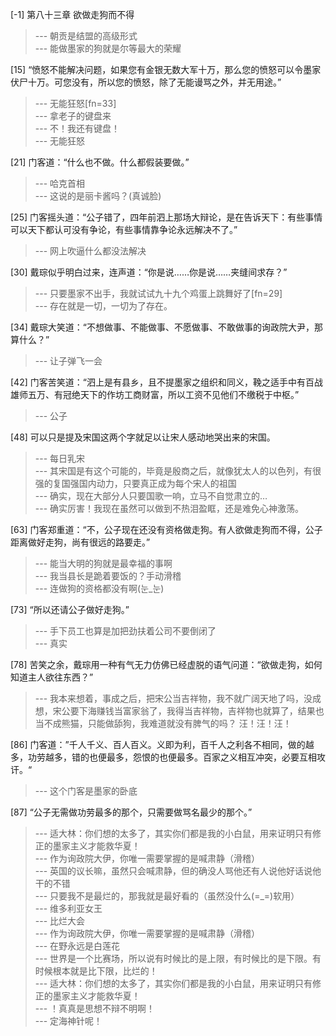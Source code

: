 
[-1] 第八十三章 欲做走狗而不得
>--- 朝贡是结盟的高级形式<br>
>--- 能做墨家的狗就是尔等最大的荣耀<br>

[15] “愤怒不能解决问题，如果您有金银无数大军十万，那么您的愤怒可以令墨家伏尸十万。可您没有，所以您的愤怒，除了无能谩骂之外，并无用途。”
>--- 无能狂怒[fn=33]<br>
>--- 拿老子的键盘来<br>
>--- 不！我还有键盘！<br>
>--- 无能狂怒<br>

[21] 门客道：“什么也不做。什么都假装要做。”
>--- 哈克首相<br>
>--- 这说的是丽卡酱吗？(真诚脸)<br>

[25] 门客摇头道：“公子错了，四年前泗上那场大辩论，是在告诉天下：有些事情可以天下都认可没有争论，有些事情靠争论永远解决不了。”
>--- 网上吹逼什么都没法解决<br>

[30] 戴琮似乎明白过来，连声道：“你是说……你是说……夹缝间求存？”
>--- 只要墨家不出手，我就试试九十九个鸡蛋上跳舞好了[fn=29]<br>
>--- 存在就是一切，一切为了存在。<br>

[34] 戴琮大笑道：“不想做事、不能做事、不愿做事、不敢做事的询政院大尹，那算什么？”
>--- 让子弹飞一会<br>

[42] 门客苦笑道：“泗上是有县乡，且不提墨家之组织和同义，鞔之适手中有百战雄师五万、有冠绝天下的作坊工商财富，所以工资不见他们不缴税于中枢。”
>--- 公子<br>

[48] 可以只是提及宋国这两个字就足以让宋人感动地哭出来的宋国。
>--- 每日乳宋<br>
>--- 其宋国是有这个可能的，毕竟是殷商之后，就像犹太人的以色列，有很强的复国强国内动力，只要真正成为每个宋人的祖国<br>
>--- 确实，现在大部分人只要国歌一响，立马不自觉肃立的…<br>
>--- 确实厉害！我现在虽然可以做到不热泪盈眶，还是难免心神激荡。<br>

[63] 门客郑重道：“不，公子现在还没有资格做走狗。有人欲做走狗而不得，公子距离做好走狗，尚有很远的路要走。”
>--- 能当大明的狗就是最幸福的事啊<br>
>--- 我当县长是跪着要饭的？手动滑稽<br>
>--- 连做狗的资格都没有啊(눈_눈)<br>

[73] “所以还请公子做好走狗。”
>--- 手下员工也算是加把劲扶着公司不要倒闭了<br>
>--- 真实<br>

[78] 苦笑之余，戴琮用一种有气无力仿佛已经虚脱的语气问道：“欲做走狗，如何知道主人欲往东西？”
>--- 我本来想着，事成之后，把宋公当吉祥物，我不就广阔天地了吗，没成想，宋公要下海赚钱当富家翁了，我得当吉祥物，吉祥物也就算了，结果也当不成熊猫，只能做舔狗，我难道就没有脾气的吗？
汪！汪！汪！<br>

[86] 门客道：”千人千义、百人百义。义即为利，百千人之利各不相同，做的越多，功劳越多，错的也便最多，怨恨的也便最多。百家之义相互冲突，必要互相攻讦。“
>--- 这个门客是墨家的卧底<br>

[87] “公子无需做功劳最多的那个，只需要做骂名最少的那个。”
>--- 适大林：你们想的太多了，其实你们都是我的小白鼠，用来证明只有修正的墨家主义才能救华夏！<br>
>--- 作为询政院大伊，你唯一需要掌握的是喊肃静（滑稽）<br>
>--- 英国的议长嘛，虽然只会喊肃静，但的确没人骂他还有人说他好话说他干的不错<br>
>--- 只要我不是最烂的，那我就是最好看的（虽然没什么(=_=)软用）<br>
>--- 维多利亚女王<br>
>--- 比烂大会<br>
>--- 作为询政院大伊，你唯一需要掌握的是喊肃静（滑稽）<br>
>--- 在野永远是白莲花<br>
>--- 世界是一个比赛场，所以说有时候比的是上限，有时候比的是下限。有时候根本就是比下限，比烂的！<br>
>--- 适大林：你们想的太多了，其实你们都是我的小白鼠，用来证明只有修正的墨家主义才能救华夏！<br>
>--- ！真真是思想不辩不明啊！<br>
>--- 定海神针呢！<br>

